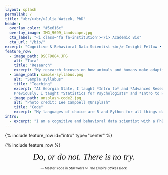 ```yaml
---
layout: splash
permalink: /
title: "<br/><br/>Julia Watzek, PhD"
header:
  overlay_color: "#5e616c"
  overlay_image: IMG_9699_landscape.jpg
  cta_label: "<i class='fa fa-institution'></i> Academic Bio"
  cta_url: "/bio/"
excerpt: "Cognitive & Behavioral Data Scientist <br/> Insight Fellow • One of [ManyPrimates](https://manyprimates.github.io)"
feature_row:
  - image_path: DSCF9884.JPG
    alt: "Tara"
    title: "Research"
    excerpt: "My research focuses on how animals and humans make adaptive decisions in uncertain environments. In particular, I'm interested in understanding decision-making biases and seemingly irrational behavior in the context of an individual's physical and social environment. "
  - image_path: sample-syllabus.png
    alt: "Sample syllabus"
    title: "Teaching"
    excerpt: "At Georgia State, I taught *Intro to* and *Advanced Research Design & Analysis*, *Intro to General Psychology*, and guest lectured on a range of topics in courses such as *Psychology of Animal Behavior* and *Primate Models of Human Behavior*.<br/><br/>
    Previously, I taught *Statistics for Psychologists* and *Intro to R programming* and have run workshops to teach R and Python for data wrangling and visualization, stimulus presentation, and mathematical simulations."
  - image_path: unsplash-code2.jpg
    alt: "Photo credit: Lee Campbell @Unsplash"
    title: "Code"
    excerpt: "My languages of choice are R and Python for all things data science, but I find my way around Matlab and SAS as well. I use LaTeX for typesetting and the usual suspects for web development. <br/><br/>Recently, I've been learning Java and XML for Android mobile development. A recent project is WhatsOb, an Android app for behavioral observations."
intro:
  - excerpt: "I am a cognitive and behavioral data scientist with a PhD from Georgia State University, where I studied why, when, and how humans and other primates make irrational decisions. I have extensive experience in experimental design and leveraging statistical analyses for causal inference, and have used my insights to guide decision making in judicial and policy contexts. As a Data Science Fellow at Insight, I consulted with the social media startup Stacks to build a 'people-to-follow' recommendation system that connects users with content that they love. For my next role, I am excited to bring the same mindset that helped Stacks keep their users engaged to build end-to-end solutions that empower stakeholders to make the most out of their products and services.<br/><br/>[<i class='fa fa-pencil'></i> Email me](mailto:hello@juliawatzek.com){: .btn}"
---
```


{% include feature_row id="intro" type="center" %}

{% include feature_row %}

<div style="text-align: center">
<span style="font-size: 1.953em; font-family: serif; font-style: italic;">Do, or do not. There is no try.</span><br/>

<span style="font-size: 0.75em;">&mdash; Master Yoda in <em>Star Wars V: The Empire Strikes Back</em></span>
</div>
